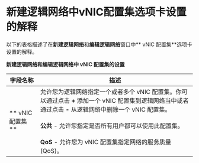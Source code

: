 # 新建逻辑网络中vNIC配置集选项卡设置的解释

以下的表格描述了在**新建逻辑网络**和**编辑逻辑网络**窗口中** vNIC 配置集**选项卡设置的解释。

**新建逻辑网络和编辑逻辑网络中 vNIC 配置集的设置**

|**字段名称**|**描述**|
|------------|--------|
|** vNIC 配置集**| 允许您为逻辑网络指定一个或者多个 vNIC 配置集。你可以通过点击 **+** 添加一个 vNIC 配置集到逻辑网络当中或者通过点击 **-** 从逻辑网络中删除一个 vNIC 配置集。<br/><br/>**公共** - 允许您指定是否所有用户都可以使用此配置集。<br/><br/>**QoS** - 允许您为 vNIC 配置集指定网络的服务质量(QoS)。|
